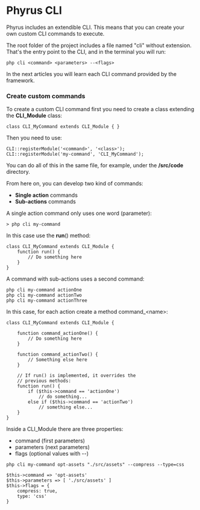 # Phyrus CLI

Phyrus includes an extendible CLI. This means that you can create your own custom CLI commands to execute.

The root folder of the project includes a file named "cli" without extension. That's the entry point to the CLI, and in the terminal you will run:

```
php cli <command> <parameters> --<flags>
```

In the next articles you will learn each CLI command provided by the framework.

### Create custom commands

To create a custom CLI command first you need to create a class extending the **CLI\_Module** class:

```
class CLI_MyCommand extends CLI_Module { }
```

Then you need to use:

```
CLI::registerModule('<command>', '<class>');
CLI::registerModule('my-command', 'CLI_MyCommand');
```

You can do all of this in the same file, for example, under the **/src/code** directory.

From here on, you can develop two kind of commands:

* **Single action** commands
* **Sub-actions** commands

A single action command only uses one word (parameter):

```
> php cli my-command
```

In this case use the **run**() method:

```
class CLI_MyCommand extends CLI_Module {
    function run() {
        // Do something here
    }
}
```

A command with sub-actions uses a second command:

```
php cli my-command actionOne
php cli my-command actionTwo
php cli my-command actionThree
```

In this case, for each action create a method command\_\<name>:

```
class CLI_MyCommand extends CLI_Module {
    
    function command_actionOne() {
        // Do something here
    }
    
    function command_actionTwo() {
        // Something else here
    }
    
    // If run() is implemented, it overrides the
    // previous methods:
    function run() {
        if ($this->command == 'actionOne')
            // do something...
        else if ($this->command == 'actionTwo')
            // something else...
    }
}
```

Inside a CLI\_Module there are three properties:

* command (first parameters)
* parameters (next parameters)
* flags (optional values with --)

```
php cli my-command opt-assets "./src/assets" --compress --type=css

$this->command => 'opt-assets'
$this->parameters => [ './src/assets' ]
$this->flags = {
    compress: true,
    type: 'css'
}
```
